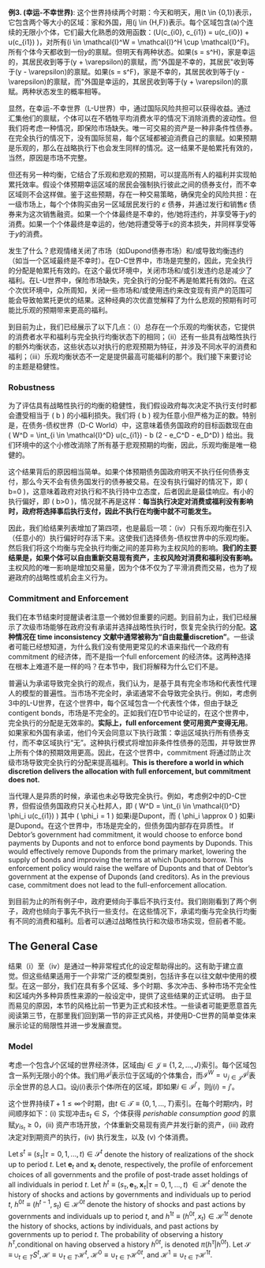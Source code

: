 
**例3. (幸运-不幸世界)**: 这个世界持续两个时期：今天和明天，用\(t \in \{0,1\}\)表示，它包含两个等大小的区域：家和外国，用\(j \in \{H,F\}\)表示。每个区域包含\(a\)个连续的无限小个体，它们最大化熟悉的效用函数：\(U(c_{i0}, c_{i1}) = u(c_{i0}) + u(c_{i1}) \)，对所有\(i \in \mathcal{I}^W = \mathcal{I}^H \cup \mathcal{I}^F\)。所有个体今天都收到一份$y$的禀赋。但明天有两种状态。如果\(s = s^H\)，家是幸运的，其居民收到等于\(y + \varepsilon\)的禀赋，而"外国是不幸的，其居民"收到等于\(y - \varepsilon\)的禀赋。如果\(s = s^F\)，家是不幸的，其居民收到等于\(y - \varepsilon\)的禀赋，而"外国是幸运的，其居民收到等于\(y + \varepsilon\)的禀赋。两种状态发生的概率相等。

显然，在幸运-不幸世界（L-U世界）中，通过国际风险共担可以获得收益。通过汇集他们的禀赋，个体可以在不牺牲平均消费水平的情况下消除消费的波动性。但我们将考虑一种情况，即保险市场缺失。唯一可交易的资产是一种非条件性债券。在完全执行的情况下，没有国际贸易，每个区域都被迫消费自己的禀赋。如果预期是乐观的，那么在战略执行下也会发生同样的情况。这一结果不是帕累托有效的，当然，原因是市场不完整。

但还有另一种均衡，它结合了乐观和悲观的预期，可以提高所有人的福利并实现帕累托效率。假设个体预期幸运区域的居民会强制执行彼此之间的债券支付，而不幸区域则不会这样做。鉴于这些预期，存在一种交易策略，确保完全的风险共担：在一级市场上，每个个体购买由另一区域居民发行的 $ε$ 债券，并通过发行和销售$ε$ 债券来为这次销售融资。如果一个个体最终是不幸的，他/她将违约，并享受等于$y$的消费。如果一个个体最终是幸运的，他/她将遭受等于ε的资本损失，并同样享受等于$y$的消费。

发生了什么？悲观情绪关闭了市场（如Dupond债券市场）和/或导致均衡违约（如当一个区域最终是不幸时）。在D-C世界中，市场是完整的，因此，完全执行的分配是帕累托有效的。在这个最优环境中，关闭市场和/或引发违约总是减少了福利。在L-U世界中，保险市场缺失，完全执行的分配不再是帕累托有效的。在这个次优环境中，众所周知，关闭一些市场和/或使用违约来改变现有资产的范围可能会导致帕累托更优的结果。这种经典的次优直觉解释了为什么悲观的预期有时可能比乐观的预期带来更高的福利。

到目前为止，我们已经展示了以下几点：（i）总存在一个乐观的均衡状态，它提供的消费者水平和福利与完全执行均衡状态下的相同；（ii）还有一些具有战略性执行的额外均衡状态，这些状态以对执行的悲观预期为特征，并涉及不同水平的消费和福利；（iii）乐观均衡状态不一定是提供最高可能福利的那个。我们接下来要讨论的主题是稳健性。

### Robustness

为了评估具有战略性执行的均衡的稳健性，我们假设政府每次决定不执行支付时都会遭受相当于 \( b \) 的小福利损失。我们将 \( b \) 视为任意小但严格为正的数。特别是，在债务-债权世界（D-C World）中，这意味着债务国政府的目标函数现在由 \( W^D = \int_{i \in \mathcal{I}^D} u(c_{i1}) - b (2 - e_C^D - e_D^D) \) 给出。我们环境中的这个小修改消除了所有基于悲观预期的均衡，因此，乐观均衡是唯一稳健的。

这个结果背后的原因相当简单。如果个体预期债务国政府明天不执行任何债券支付，那么今天不会有债务国发行的债券被交易。在没有执行偏好的情况下，即 \( b=0 \)，这意味着政府对执行和不执行持中立态度，后者因此是最佳响应。有小的执行偏好，即 \( b>0 \)，情况就不再是这样：**每当执行决定对消费或福利没有影响时，政府将选择事后执行支付，因此不执行在均衡中就不可能发生。**

因此，我们给结果列表增加了第四项，也是最后一项：（iv）只有乐观均衡在引入（任意小的）执行偏好时存活下来。这使我们选择债务-债权世界中的乐观均衡。然后我们将这个均衡与完全执行均衡之间的差异称为主权风险的影响。**我们的主要结果是，如果个体可以自由重新交易现有资产，主权风险对消费和福利没有影响。** 主权风险的唯一影响是增加交易量，因为个体不仅为了平滑消费而交易，也为了规避政府的战略性或机会主义行为。

### Commitment and Enforcement

我们在本节结束时提醒读者注意一个微妙但重要的问题。到目前为止，我们已经展示了次级市场能够在政府没有承诺并选择战略性执行时，恢复完全执行的分配。**这种情况在 time inconsistency 文献中通常被称为“自由裁量discretion”**。一些读者可能已经想知道，为什么我们没有使用更常见的术语来指代一个政府有 commitment 的经济体，而不是指一个full enforcement 的经济体。这两种选择在根本上难道不是一样的吗？在本节中，我们将解释为什么它们不是。

普遍认为承诺导致完全执行的观点，我们认为，是基于具有完全市场和代表性代理人的模型的普遍性。当市场不完全时，承诺通常不会导致完全执行。例如，考虑例3中的L-U世界，在这个世界中，每个区域包含一个代表性个体，但由于缺乏contigent bonds，市场是不完全的。正如我们在D节中论证的，在这个世界中，完全执行的分配是无效率的。**实际上，full enforcement 使可用资产变得无用**。如果家和外国有承诺，他们今天会同意以下执行政策：幸运区域执行所有债券支付，而不幸区域执行“无”。这种执行模式将增加非条件性债券的范围，并导致世界上所有个体的预期效用更高。因此，在这个世界中，commitment 将通过防止次级市场导致完全执行的分配来提高福利。**This is therefore a world in which discretion delivers the allocation with full enforcement, but commitment does not.**

当代理人是异质的时候，承诺也未必导致完全执行。例如，考虑例2中的D-C世界，但假设债务国政府只关心杜邦人，即 \( W^D = \int_{i \in \mathcal{I}^D} \phi_i u(c_{i1}) \) 其中 \( \phi_i = 1 \) 如果i是Dupont，而 \( \phi_i \approx 0 \) 如果i是Dupond。在这个世界中，市场是完全的，但债务国内部存在异质性。
If Debtor’s government had commitment, it would choose to enforce bond payments by Duponts and not to enforce bond payments by Duponds. This would effectively remove Duponds from the primary market, lowering the supply of bonds and improving the terms at which Duponts borrow. This enforcement policy would raise the welfare of Duponts and that of Debtor’s government at the expense of Duponds (and creditors). As in the previous case, commitment does not lead to the full-enforcement allocation.

到目前为止的所有例子中，政府更倾向于事后不执行支付。我们刚刚看到了两个例子，政府也倾向于事先不执行一些支付。在这些情况下，承诺均衡与完全执行均衡有不同的消费和福利。后者可以通过战略性执行和次级市场实现，但前者不能。

## The General Case
结果（i）至（iv）是通过一种非常程式化的设定帮助得出的。这有助于建立直觉。但这些结果适用于一个非常广泛的模型类别，包括许多在以往文献中使用的模型。在这一部分，我们在具有多个区域、多个时期、多次冲击、多种市场不完全性和区域内外多种异质性来源的一般设定中，提供了这些结果的正式证明。
由于显而易见的原因，本节的风格比前一节更为正式和技术性。一些读者可能更愿意首先阅读第三节，在那里我们回到第一节的非正式风格，并使用D-C世界的简单变体来展示论证的局限性并进一步发展直觉。

### Model

考虑一个包含$J$个区域的世界经济体，区域由$j\in\mathcal{J}\equiv\{1,2,...,J\}$索引。每个区域包含一系列无限小的个体。我们用$\mathcal{I}^j$表示位于区域$j$的个体集合，而$\mathcal{I}^W=\cup_{j\in\mathcal{J}}\mathcal{I}^j$表示全世界的总人口。设$j(i)$表示个体$i$所在的区域，即如果$i\in{\mathcal{I}}^{j'}$，则$j(i)=j'$。

这个世界持续$T+1\leq\infty$个时期，由$t\in\mathcal{T}\equiv\{0,1,...,T\}$索引。在每个时期$t$内，时间顺序如下：(i) 实现冲击$s_t\in S$，个体获得  *perishable consumption good* 的禀赋$y_{is_t}\geq0$，(ii) 资产市场开放，个体重新交易现有资产并发行新的资产，(iii) 政府决定对到期资产的执行，(iv) 执行发生，以及 (v) 个体消费。


$\operatorname{Let}s^t\equiv(s_\tau|\tau=0,1,...,t)\in{\mathcal{S}^t}$ denote the history of realizations of the shock up to period $t.$ Let $\mathbf{e}_t$ and $\mathbf{x}_t$ denote, respectively, the profile of enforcement choices of all governments and the profile of post-trade asset holdings of all individuals in period $t.$ Let $h^t\equiv(s_\tau,\mathbf{e}_\tau,\mathbf{x}_\tau|\tau=0,1,...,t)$ $\in\mathcal{H}^t$ denote the history of shocks and actions by governments and individuals up to period $t$, $h^{0t}\equiv(h^{t-1},s_t)\in\mathcal{H}^{0t}$ denote the history of shocks and past actions by governments and individuals up to period $t$, and $h^{1t}\equiv(h^{0t},x_t)\in\mathcal{H}^{1t}$ denote the history of shocks, actions by individuals, and past actions by governments up to period $t.$ The probability of observing a history $h^\tau$,conditional on having observed a history ${h^{0t}}$, is denoted $\pi(h^\tau|h^{0t}).$ Let $\mathcal{S}\equiv\cup_{t\in T}S^t,\mathcal{H}\equiv\cup_{t\in T}\mathcal{H}^t$, $\mathcal{H}^0\equiv\cup_{t\in T}\mathcal{H}^{0t}$, and $\mathcal{H}^1\equiv\cup_{t\in T}\mathcal{H}^{1t}.$


